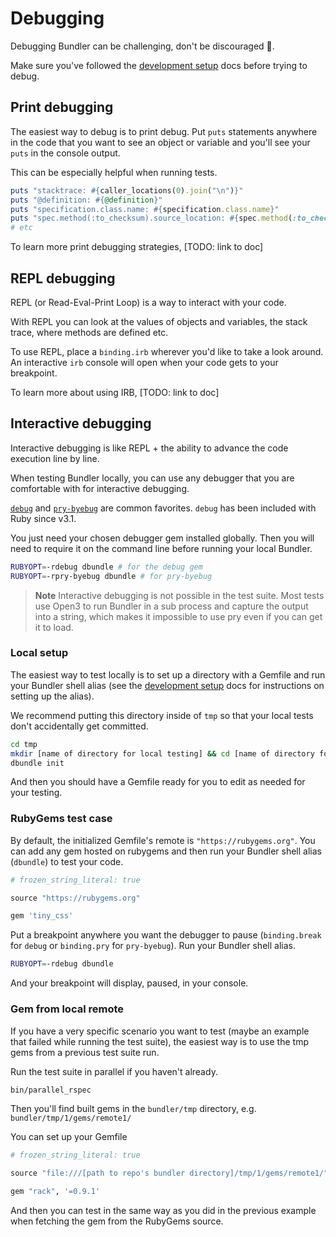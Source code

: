 # Debugging

Debugging Bundler can be challenging, don't be discouraged 🤗.

Make sure you've followed the [development setup](SETUP.md) docs before trying to debug.

## Print debugging

The easiest way to debug is to print debug. Put `puts` statements anywhere in the code that you want to see an object or variable and you'll see your `puts` in the console output.

This can be especially helpful when running tests.

```ruby
puts "stacktrace: #{caller_locations(0).join("\n")}"
puts "@definition: #{@definition}"
puts "specification.class.name: #{specification.class.name}"
puts "spec.method(:to_checksum).source_location: #{spec.method(:to_checksum).source_location}"
# etc
```

To learn more print debugging strategies, [TODO: link to doc]

## REPL debugging

REPL (or Read-Eval-Print Loop) is a way to interact with your code.

With REPL you can look at the values of objects and variables, the stack trace, where methods are defined etc.

To use REPL, place a `binding.irb` wherever you'd like to take a look around. An interactive `irb` console will open when your code gets to your breakpoint.

To learn more about using IRB, [TODO: link to doc]

## Interactive debugging

Interactive debugging is like REPL + the ability to advance the code execution line by line.

When testing Bundler locally, you can use any debugger that you are comfortable with for interactive debugging. 

[`debug`](https://github.com/ruby/debug) and [`pry-byebug`](https://github.com/deivid-rodriguez/pry-byebug) are common favorites. `debug` has been included with Ruby since v3.1. 

You just need your chosen debugger gem installed globally. Then you will need to require it on the command line before running your local Bundler.

```bash
RUBYOPT=-rdebug dbundle # for the debug gem
RUBYOPT=-rpry-byebug dbundle # for pry-byebug
```

> **Note**
> Interactive debugging is not possible in the test suite. Most tests use Open3 to run Bundler in a sub process and capture the output into a string, which makes it impossible to use pry even if you can get it to load.

### Local setup

The easiest way to test locally is to set up a directory with a Gemfile and run your Bundler shell alias (see the [development setup](SETUP.md) docs for instructions on setting up the alias).

We recommend putting this directory inside of `tmp` so that your local tests don't accidentally get committed.

```bash
cd tmp
mkdir [name of directory for local testing] && cd [name of directory for local testing]
dbundle init
```

And then you should have a Gemfile ready for you to edit as needed for your testing.

### RubyGems test case
By default, the initialized Gemfile's remote is `"https://rubygems.org"`. You can add any gem hosted on rubygems and then run your Bundler shell alias (`dbundle`) to test your code.

```ruby
# frozen_string_literal: true

source "https://rubygems.org"

gem 'tiny_css'
```

Put a breakpoint anywhere you want the debugger to pause (`binding.break` for `debug` or `binding.pry` for `pry-byebug`). Run your Bundler shell alias.

```bash
RUBYOPT=-rdebug dbundle
```

And your breakpoint will display, paused, in your console.

### Gem from local remote
If you have a very specific scenario you want to test (maybe an example that failed while running the test suite), the easiest way is to use the tmp gems from a previous test suite run.

Run the test suite in parallel if you haven't already.

```bash
bin/parallel_rspec
```

Then you'll find built gems in the `bundler/tmp` directory, e.g. `bundler/tmp/1/gems/remote1/`

You can set up your Gemfile 

```ruby
# frozen_string_literal: true

source "file:///[path to repo's bundler directory]/tmp/1/gems/remote1/"

gem "rack", '=0.9.1'
```

And then you can test in the same way as you did in the previous example when fetching the gem from the RubyGems source.